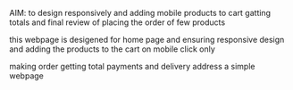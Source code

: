 AIM: to design responsively and adding mobile products to cart gatting totals and final review of placing the order of few products



this webpage is desigened for home page and ensuring responsive design 
and adding the products to the cart on mobile click only 


making order getting total payments and delivery address 
a simple webpage 


